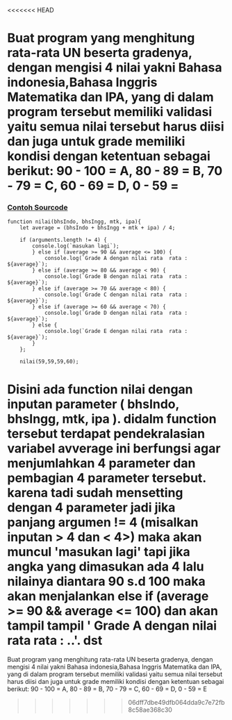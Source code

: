<<<<<<< HEAD
# Buat program yang menghitung rata-rata UN beserta gradenya, dengan mengisi 4 nilai yakni Bahasa indonesia,Bahasa Inggris Matematika dan IPA, yang di dalam program tersebut memiliki validasi yaitu semua nilai tersebut harus diisi dan juga untuk grade memiliki kondisi dengan ketentuan sebagai berikut: 90 - 100 = A, 80 - 89 = B, 70 - 79 = C, 60 - 69 = D, 0 - 59 = 

### [Contoh Sourcode](https://playcode.io/736212)


    function nilai(bhsIndo, bhsIngg, mtk, ipa){
        let average = (bhsIndo + bhsIngg + mtk + ipa) / 4;

        if (arguments.length != 4) {
            console.log(`masukan lagi`);
            } else if (average >= 90 && average <= 100) {
                console.log(`Grade A dengan nilai rata  rata : ${average}`);
            } else if (average >= 80 && average < 90) {
                console.log(`Grade B dengan nilai rata  rata : ${average}`);
            } else if (average >= 70 && average < 80) {
                console.log(`Grade C dengan nilai rata  rata : ${average}`);
            } else if (average >= 60 && average < 70) {
                console.log(`Grade D dengan nilai rata  rata : ${average}`);
            } else {
                console.log(`Grade E dengan nilai rata  rata : ${average}`);
            }
        };
        
        nilai(59,59,59,60);

Disini ada function nilai dengan inputan parameter ( bhsIndo, bhsIngg, mtk, ipa ).
didalm function tersebut terdapat pendekralasian variabel avverage ini berfungsi agar menjumlahkan 4 parameter dan pembagian 4 parameter tersebut. 
karena tadi sudah mensetting dengan 4 parameter jadi jika panjang argumen != 4 (misalkan inputan > 4 dan < 4>) maka akan muncul 'masukan lagi' 
tapi jika angka yang dimasukan ada 4 lalu nilainya diantara 90 s.d 100 maka akan menjalankan else if (average >= 90 && average <= 100) dan akan tampil  tampil ' Grade A dengan nilai rata  rata : ..'.
dst
=======
Buat program yang menghitung rata-rata UN beserta gradenya, dengan mengisi 4 nilai yakni Bahasa indonesia,Bahasa Inggris Matematika dan IPA, yang di dalam program tersebut memiliki validasi yaitu semua nilai tersebut harus diisi dan juga untuk grade memiliki kondisi dengan ketentuan sebagai berikut: 90 - 100 = A, 80 - 89 = B, 70 - 79 = C, 60 - 69 = D, 0 - 59 = E
>>>>>>> 06dff7dbe49dfb064dda9c7e72fb8c58ae368c30
